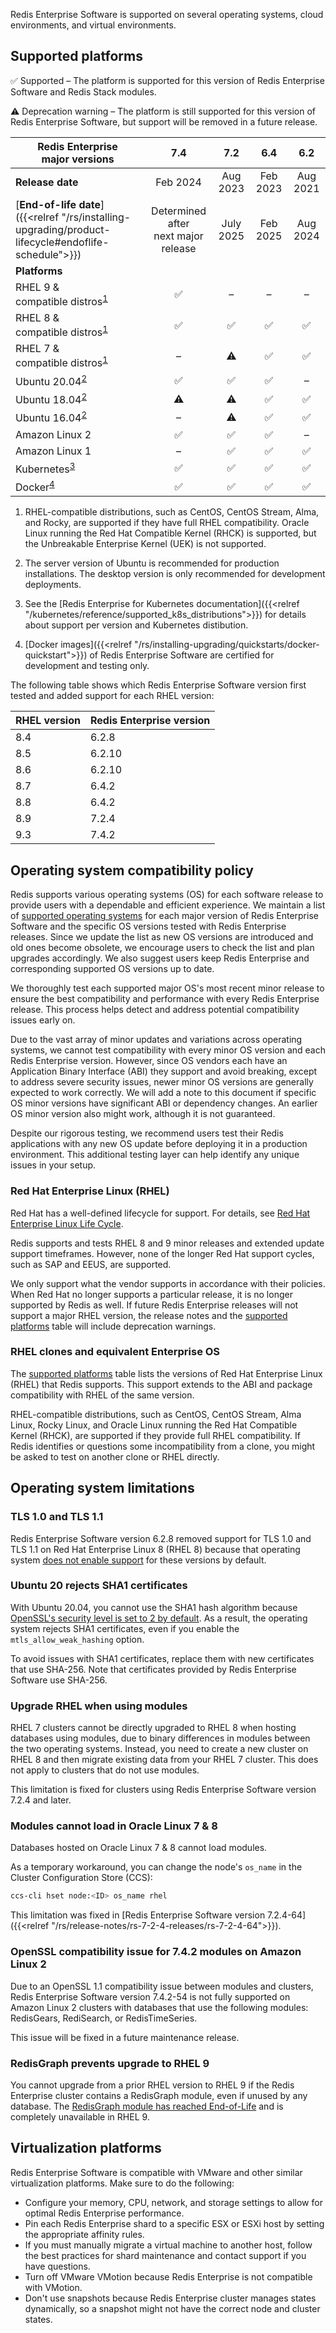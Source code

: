 
Redis Enterprise Software is supported on several operating systems, cloud environments, and virtual environments.

## Supported platforms

<span title="Check mark icon">&#x2705;</span> Supported – The platform is supported for this version of Redis Enterprise Software and Redis Stack modules.

<span title="Warning icon">&#x26A0;&#xFE0F;</span> Deprecation warning – The platform is still supported for this version of Redis Enterprise Software, but support will be removed in a future release.

| Redis Enterprise<br />major versions | 7.4 | 7.2 | 6.4 | 6.2 |
|---------------------------------|:-----:|:-----:|:-----:|:-----:|
| **Release date** | Feb 2024 | Aug 2023 | Feb 2023 | Aug 2021 |
| [**End-of-life date**]({{<relref "/rs/installing-upgrading/product-lifecycle#endoflife-schedule">}}) | Determined after<br />next major release | July 2025 | Feb 2025 | Aug 2024 |
| **Platforms** | | | | |
| RHEL 9 &<br />compatible distros<sup>[1](#table-note-1)</sup> | <span title="Supported">&#x2705;</span> | – | – | – |
| RHEL 8 &<br />compatible distros<sup>[1](#table-note-1)</sup> | <span title="Supported">&#x2705;</span> | <span title="Supported">&#x2705;</span> | <span title="Supported">&#x2705;</span> | <span title="Supported">&#x2705;</span> |
| RHEL 7 &<br />compatible distros<sup>[1](#table-note-1)</sup> | – | <span title="Deprecated">&#x26A0;&#xFE0F;</span> | <span title="Supported">&#x2705;</span> | <span title="Supported">&#x2705;</span> |
| Ubuntu 20.04<sup>[2](#table-note-2)</sup> | <span title="Supported">&#x2705;</span> | <span title="Supported">&#x2705;</span> | <span title="Supported">&#x2705;</span> | – |
| Ubuntu 18.04<sup>[2](#table-note-2)</sup> | <span title="Deprecated">&#x26A0;&#xFE0F;</span> | <span title="Deprecated">&#x26A0;&#xFE0F;</span> | <span title="Supported">&#x2705;</span> | <span title="Supported">&#x2705;</span> |
| Ubuntu 16.04<sup>[2](#table-note-2)</sup> | – | <span title="Deprecated">&#x26A0;&#xFE0F;</span> | <span title="Supported">&#x2705;</span> | <span title="Supported">&#x2705;</span> |
| Amazon Linux 2 | <span title="Supported">&#x2705;</span> | <span title="Supported">&#x2705;</span> | <span title="Supported">&#x2705;</span> | – |
| Amazon Linux 1 | – | <span title="Supported">&#x2705;</span> | <span title="Supported">&#x2705;</span> | <span title="Supported">&#x2705;</span> |
| Kubernetes<sup>[3](#table-note-3)</sup> | <span title="Supported">&#x2705;</span> | <span title="Supported">&#x2705;</span> | <span title="Supported">&#x2705;</span> | <span title="Supported">&#x2705;</span> |
| Docker<sup>[4](#table-note-4)</sup> | <span title="Supported">&#x2705;</span> | <span title="Supported">&#x2705;</span> | <span title="Supported">&#x2705;</span> | <span title="Supported">&#x2705;</span> |

1. <a name="table-note-1" style="display: block; height: 80px; margin-top: -80px;"></a>RHEL-compatible distributions, such as CentOS, CentOS Stream, Alma, and Rocky, are supported if they have full RHEL compatibility. Oracle Linux running the Red Hat Compatible Kernel (RHCK) is supported, but the Unbreakable Enterprise Kernel (UEK) is not supported.

2. <a name="table-note-2" style="display: block; height: 80px; margin-top: -80px;"></a>The server version of Ubuntu is recommended for production installations. The desktop version is only recommended for development deployments.

3. <a name="table-note-3" style="display: block; height: 80px; margin-top: -80px;"></a>See the [Redis Enterprise for Kubernetes documentation]({{<relref "/kubernetes/reference/supported_k8s_distributions">}}) for details about support per version and Kubernetes distibution.

4. <a name="table-note-4" style="display: block; height: 80px; margin-top: -80px;"></a>
[Docker images]({{<relref "/rs/installing-upgrading/quickstarts/docker-quickstart">}}) of Redis Enterprise Software are certified for development and testing only.

The following table shows which Redis Enterprise Software version first tested and added support for each RHEL version:

| RHEL version | Redis Enterprise version |
|--------------|--------------------------|
| 8.4 | 6.2.8 |
| 8.5 | 6.2.10 |
| 8.6 | 6.2.10 |
| 8.7 | 6.4.2 |
| 8.8 | 6.4.2 |
| 8.9 | 7.2.4 |
| 9.3 | 7.4.2 |

## Operating system compatibility policy

Redis supports various operating systems (OS) for each software release to provide users with a dependable and efficient experience. We maintain a list of [supported operating systems](#supported-platforms) for each major version of Redis Enterprise Software and the specific OS versions tested with Redis Enterprise releases. Since we update the list as new OS versions are introduced and old ones become obsolete, we encourage users to check the list and plan upgrades accordingly. We also suggest users keep Redis Enterprise and corresponding supported OS versions up to date.

We thoroughly test each supported major OS's most recent minor release to ensure the best compatibility and performance with every Redis Enterprise release. This process helps detect and address potential compatibility issues early on.

Due to the vast array of minor updates and variations across operating systems, we cannot test compatibility with every minor OS version and each Redis Enterprise version. However, since OS vendors each have an Application Binary Interface (ABI) they support and avoid breaking, except to address severe security issues, newer minor OS versions are generally expected to work correctly. We will add a note to this document if specific OS minor versions have significant ABI or dependency changes. An earlier OS minor version also might work, although it is not guaranteed.

Despite our rigorous testing, we recommend users test their Redis applications with any new OS update before deploying it in a production environment. This additional testing layer can help identify any unique issues in your setup.

### Red Hat Enterprise Linux (RHEL) 

Red Hat has a well-defined lifecycle for support. For details, see [Red Hat Enterprise Linux Life Cycle](https://access.redhat.com/support/policy/updates/errata#RHEL8_and_9_Life_Cycle).

Redis supports and tests RHEL 8 and 9 minor releases and extended update support timeframes. However, none of the longer Red Hat support cycles, such as SAP and EEUS, are supported.

We only support what the vendor supports in accordance with their policies. When Red Hat no longer supports a particular release, it is no longer supported by Redis as well. If future Redis Enterprise releases will not support a major RHEL version, the release notes and the [supported platforms](#supported-platforms) table will include deprecation warnings.

### RHEL clones and equivalent Enterprise OS 

The [supported platforms](#supported-platforms) table lists the versions of Red Hat Enterprise Linux (RHEL) that Redis supports. This support extends to the ABI and package compatibility with RHEL of the same version.

RHEL-compatible distributions, such as CentOS, CentOS Stream, Alma Linux, Rocky Linux, and Oracle Linux running the Red Hat Compatible Kernel (RHCK), are supported if they provide full RHEL compatibility. If Redis identifies or questions some incompatibility from a clone, you might be asked to test on another clone or RHEL directly. 

## Operating system limitations

### TLS 1.0 and TLS 1.1

Redis Enterprise Software version 6.2.8 removed support for TLS 1.0 and TLS 1.1 on Red Hat Enterprise Linux 8 (RHEL 8) because that operating system [does not enable support](https://access.redhat.com/documentation/en-us/red_hat_enterprise_linux/8/html/security_hardening/using-the-system-wide-cryptographic-policies_security-hardening) for these versions by default.  

### Ubuntu 20 rejects SHA1 certificates

With Ubuntu 20.04, you cannot use the SHA1 hash algorithm because [OpenSSL's security level is set to 2 by default](https://manpages.ubuntu.com/manpages/focal/man3/SSL_CTX_set_security_level.3ssl.html#notes). As a result, the operating system rejects SHA1 certificates, even if you enable the `mtls_allow_weak_hashing` option.

To avoid issues with SHA1 certificates, replace them with new certificates that use SHA-256. Note that certificates provided by Redis Enterprise Software use SHA-256.

### Upgrade RHEL when using modules

RHEL 7 clusters cannot be directly upgraded to RHEL 8 when hosting databases using modules, due to binary differences in modules between the two operating systems. Instead, you need to create a new cluster on RHEL 8 and then migrate existing data from your RHEL 7 cluster. This does not apply to clusters that do not use modules.

This limitation is fixed for clusters using Redis Enterprise Software version 7.2.4 and later.

### Modules cannot load in Oracle Linux 7 & 8

Databases hosted on Oracle Linux 7 & 8 cannot load modules.

As a temporary workaround, you can change the node's `os_name` in the Cluster Configuration Store (CCS):

```sh
ccs-cli hset node:<ID> os_name rhel
```

This limitation was fixed in [Redis Enterprise Software version 7.2.4-64]({{<relref "/rs/release-notes/rs-7-2-4-releases/rs-7-2-4-64">}}).

### OpenSSL compatibility issue for 7.4.2 modules on Amazon Linux 2

Due to an OpenSSL 1.1 compatibility issue between modules and clusters, Redis Enterprise Software version 7.4.2-54 is not fully supported on Amazon Linux 2 clusters with databases that use the following modules: RedisGears, RediSearch, or RedisTimeSeries.

This issue will be fixed in a future maintenance release.

### RedisGraph prevents upgrade to RHEL 9 

You cannot upgrade from a prior RHEL version to RHEL 9 if the Redis Enterprise cluster contains a RedisGraph module, even if unused by any database. The [RedisGraph module has reached End-of-Life](https://redis.com/blog/redisgraph-eol/) and is completely unavailable in RHEL 9.

## Virtualization platforms

Redis Enterprise Software is compatible with VMware and other similar virtualization platforms. Make sure to do the following:

- Configure your memory, CPU, network, and storage settings to allow for optimal Redis Enterprise performance.
- Pin each Redis Enterprise shard to a specific ESX or ESXi host by setting the appropriate affinity rules.
- If you must manually migrate a virtual machine to another host, follow the best practices for shard maintenance and contact support if you have questions.
- Turn off VMware VMotion because Redis Enterprise is not compatible with VMotion.
- Don't use snapshots because Redis Enterprise cluster manages states dynamically, so a snapshot might not have the correct node and cluster states.
